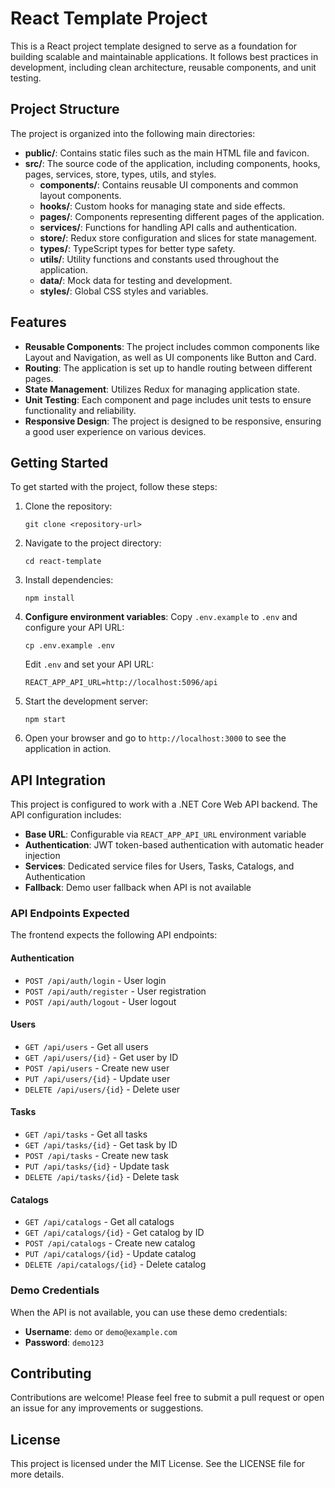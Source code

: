 # React Template Project

This is a React project template designed to serve as a foundation for building scalable and maintainable applications. It follows best practices in development, including clean architecture, reusable components, and unit testing.

## Project Structure

The project is organized into the following main directories:

- **public/**: Contains static files such as the main HTML file and favicon.
- **src/**: The source code of the application, including components, hooks, pages, services, store, types, utils, and styles.
  - **components/**: Contains reusable UI components and common layout components.
  - **hooks/**: Custom hooks for managing state and side effects.
  - **pages/**: Components representing different pages of the application.
  - **services/**: Functions for handling API calls and authentication.
  - **store/**: Redux store configuration and slices for state management.
  - **types/**: TypeScript types for better type safety.
  - **utils/**: Utility functions and constants used throughout the application.
  - **data/**: Mock data for testing and development.
  - **styles/**: Global CSS styles and variables.

## Features

- **Reusable Components**: The project includes common components like Layout and Navigation, as well as UI components like Button and Card.
- **Routing**: The application is set up to handle routing between different pages.
- **State Management**: Utilizes Redux for managing application state.
- **Unit Testing**: Each component and page includes unit tests to ensure functionality and reliability.
- **Responsive Design**: The project is designed to be responsive, ensuring a good user experience on various devices.

## Getting Started

To get started with the project, follow these steps:

1. Clone the repository:
   ```
   git clone <repository-url>
   ```

2. Navigate to the project directory:
   ```
   cd react-template
   ```

3. Install dependencies:
   ```
   npm install
   ```

4. **Configure environment variables**:
   Copy `.env.example` to `.env` and configure your API URL:
   ```
   cp .env.example .env
   ```
   
   Edit `.env` and set your API URL:
   ```
   REACT_APP_API_URL=http://localhost:5096/api
   ```

5. Start the development server:
   ```
   npm start
   ```

6. Open your browser and go to `http://localhost:3000` to see the application in action.

## API Integration

This project is configured to work with a .NET Core Web API backend. The API configuration includes:

- **Base URL**: Configurable via `REACT_APP_API_URL` environment variable
- **Authentication**: JWT token-based authentication with automatic header injection
- **Services**: Dedicated service files for Users, Tasks, Catalogs, and Authentication
- **Fallback**: Demo user fallback when API is not available

### API Endpoints Expected

The frontend expects the following API endpoints:

#### Authentication
- `POST /api/auth/login` - User login
- `POST /api/auth/register` - User registration
- `POST /api/auth/logout` - User logout

#### Users
- `GET /api/users` - Get all users
- `GET /api/users/{id}` - Get user by ID
- `POST /api/users` - Create new user
- `PUT /api/users/{id}` - Update user
- `DELETE /api/users/{id}` - Delete user

#### Tasks
- `GET /api/tasks` - Get all tasks
- `GET /api/tasks/{id}` - Get task by ID
- `POST /api/tasks` - Create new task
- `PUT /api/tasks/{id}` - Update task
- `DELETE /api/tasks/{id}` - Delete task

#### Catalogs
- `GET /api/catalogs` - Get all catalogs
- `GET /api/catalogs/{id}` - Get catalog by ID
- `POST /api/catalogs` - Create new catalog
- `PUT /api/catalogs/{id}` - Update catalog
- `DELETE /api/catalogs/{id}` - Delete catalog

### Demo Credentials

When the API is not available, you can use these demo credentials:
- **Username**: `demo` or `demo@example.com`
- **Password**: `demo123`

## Contributing

Contributions are welcome! Please feel free to submit a pull request or open an issue for any improvements or suggestions.

## License

This project is licensed under the MIT License. See the LICENSE file for more details.
